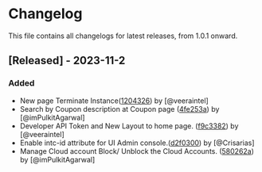 # Changelog

This file contains all changelogs for latest releases, from 1.0.1 onward.
## [Released] - 2023-11-2

### Added 
-  New page Terminate Instance([1204326](https://github.com/intel-innersource/frameworks.cloud.devcloud.services.idc/commit/1204326e482f4b9a36dfcfb5e1b860e2a98301ed))  by [@veeraintel]
-  Search by Coupon description at Coupon page ([4fe253a](https://github.com/intel-innersource/frameworks.cloud.devcloud.services.idc/pull/3030 ))  by [@imPulkitAgarwal]
-  Developer API Token and New Layout to home page. ([f9c3382](https://github.com/intel-innersource/frameworks.cloud.devcloud.services.idc/commit/f9c3382f3565aa614608da70d548a87dd71d8c6f))  by [@veeraintel]
-  Enable intc-id attribute for UI Admin console.([d2f0300](https://github.com/intel-innersource/frameworks.cloud.devcloud.services.idc/commit/d2f0300271a7ed10fb40f38caab76810602d2672))  by [@Crisarias]
-  Manage Cloud account Block/ Unblock the Cloud Accounts.  ([580262a](https://github.com/intel-innersource/frameworks.cloud.devcloud.services.idc/commit/580262ad69e89f04187046febd017a707b90992d ))  by [@imPulkitAgarwal]
